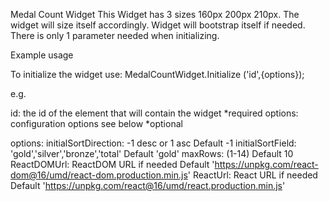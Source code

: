 Medal Count Widget
This Widget has 3 sizes 160px 200px 210px.
The widget will size itself accordingly.
Widget will bootstrap itself if needed. 
There is only 1 parameter needed when initializing.

Example usage
<div id="medal-widget"></div>
<script src="MedalCountWidget.js"></script>
<script type="text/javascript">
   MedalCountWidget.initialize('medal-widget')
</script>


To initialize  the widget use:
MedalCountWidget.Initialize ('id',{options});

e.g. 
<script>
MedalCountWidget.Initialize (
   'medal-widget',
   {
      maxRows:5,
      initialSortField:'total'
   }
);
</script>


id:      the id of the element that will contain the widget *required
options: configuration options see below *optional

options:
initialSortDirection: -1 desc or 1 asc                 Default -1
initialSortField:     'gold','silver','bronze','total' Default 'gold'
maxRows:             (1-14)                           Default 10
ReactDOMUrl:         ReactDOM URL if needed           Default 'https://unpkg.com/react-dom@16/umd/react-dom.production.min.js'
ReactUrl:            React URL if needed              Default 'https://unpkg.com/react@16/umd/react.production.min.js'
